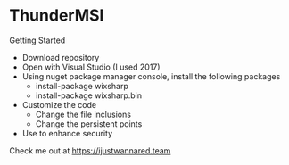 # ThunderMSI

Getting Started
- Download repository
- Open with Visual Studio (I used 2017)
- Using nuget package manager console, install the following packages
  - install-package wixsharp
  - install-package wixsharp.bin
- Customize the code
  - Change the file inclusions
  - Change the persistent points
- Use to enhance security

Check me out at https://ijustwannared.team
  
